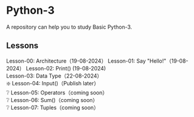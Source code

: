# Python-3
A repository can help you to study Basic Python-3.
## Lessons
Lesson-00: Architecture（19-08-2024）
Lesson-01: Say "Hello!"（19-08-2024）
Lesson-02: Print() (19-08-2024)        
Lesson-03: Data Type（22-08-2024）      
❇️ Lesson-04: Input()（Publish later）  
❔️ Lesson-05: Operators（coming soon）  
❔️ Lesson-06: Sum()（coming soon）      
❔️ Lesson-07: Tuples（coming soon）     
